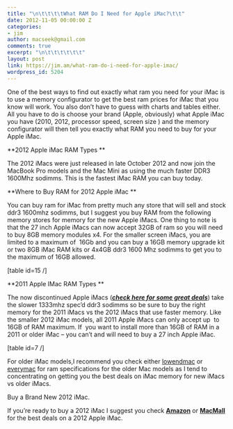 ```yaml
---
title: "\n\t\t\t\tWhat RAM Do I Need for Apple iMac?\t\t"
date: 2012-11-05 00:00:00 Z
categories:
- jim
author: macseek@gmail.com
comments: true
excerpt: "\n\t\t\t\t\t\t"
layout: post
link: https://jim.am/what-ram-do-i-need-for-apple-imac/
wordpress_id: 5204
---
```


One of the best ways to find out exactly what ram you need for your iMac is to use a memory configurator to get the best ram prices for iMac that you know will work. You also don’t have to guess with charts and tables either. All you have to do is choose your brand (Apple, obviously) what Apple iMac you have (2010, 2012, processor speed, screen size ) and the memory configurator will then tell you exactly what RAM you need to buy for your Apple iMac.




**2012 Apple iMac RAM Types **




The 2012 iMacs were just released in late October 2012 and now join the MacBook Pro models and the Mac Mini as using the much faster DDR3 1600Mhz sodimms. This is the fastest iMac RAM you can buy today.




**Where to Buy RAM for 2012 Apple iMac **




You can buy ram for iMac from pretty much any store that will sell and stock ddr3 1600mhz sodimms, but I suggest you buy RAM from the following memory stores for memory for the new Apple iMacs. One thing to note is that the 27 inch Apple iMacs can now accept 32GB of ram so you will need to buy 8GB memory modules x4. For the smaller screen iMacs, you are limited to a maximum of  16Gb and you can buy a 16GB memory upgrade kit or two 8GB iMac RAM kits or 4x4GB ddr3 1600 Mhz sodimms to get you to the maximum of 16GB allowed.




[table id=15 /]




**2011 Apple IMac RAM Types **




The now discontinued Apple iMacs ([**_check here for some great deals_**](http://www.anrdoezrs.net/click-1548159-10847025)) take the slower 1333mhz spec’d ddr3 sodimms so be sure to buy the right memory for the 2011 iMacs vs the 2012 iMacs that use faster memory. Like the smaller 2012 iMac models, all 2011 Apple iMacs can only accept up  to 16GB of RAM maximum. If  you want to install more than 16GB of RAM in a 2011 or older iMac – you can’t and will need to buy a 27 inch Apple iMac.




[table id=7 /]




For older iMac models,I recommend you check either [lowendmac](http://www.lowendmac.com) or [everymac](http://www.everymac.com) for ram specifications for the older Mac models as I tend to concentrating on getting you the best deals on iMac memory for new iMacs vs older iMacs.




Buy a Brand New 2012 iMac.




If you’re ready to buy a 2012 iMac I suggest you check [**Amazon**](http://www.amazon.com/s/?_encoding=UTF8&camp=1789&creative=390957&field-keywords=iMac&linkCode=ur2&tag=ramseeker-20&url=search-alias%3Daps) or [**MacMall**](http://www.anrdoezrs.net/click-1548159-10847025) for the best deals on a 2012 Apple iMac.




 




 


		
